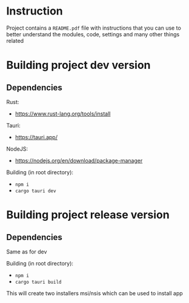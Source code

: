 # Instruction

Project contains a `README.pdf` file with instructions that you can use to better understand the modules, code, settings and many other things related

# Building project dev version

## Dependencies

Rust:
- https://www.rust-lang.org/tools/install

Tauri:
- https://tauri.app/

NodeJS:
- https://nodejs.org/en/download/package-manager

Building (in root directory):
- `npm i`
- `cargo tauri dev`

# Building project release version

## Dependencies

Same as for dev

Building (in root directory):
- `npm i`
- `cargo tauri build`

This will create two installers msi/nsis which can be used to install app
